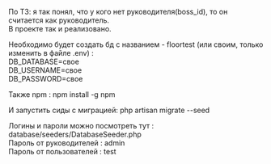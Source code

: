 По ТЗ: я так понял, что у кого нет руководителя(boss_id), 
то он считается как руководитель.<br>  В проекте так и реализовано.

Необходимо будет создать бд с названием - floortest (или своим, 
только изменить в файле .env) : <br> DB_DATABASE=свое <br> DB_USERNAME=свое <br> DB_PASSWORD=свое

Также npm : npm install -g npm

И запустить сиды с миграцией: php artisan migrate --seed

Логины и пароли можно посмотреть тут : database/seeders/DatabaseSeeder.php
<br>
Пароль от руководителей : admin <br>
Пароль от пользователей : test


